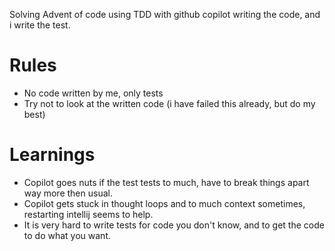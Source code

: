 
Solving Advent of code using TDD with github copilot writing the code, and i write the test.

# Rules
* No code written by me, only tests
* Try not to look at the written code (i have failed this already, but do my best)


# Learnings
* Copilot goes nuts if the test tests to much, have to break things apart way more then usual.
* Copilot gets stuck in thought loops and to much context sometimes, restarting intellij seems to help.
* It is very hard to write tests for code you don't know, and to get the code to do what you want.